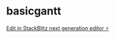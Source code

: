 # basicgantt

[Edit in StackBlitz next generation editor ⚡️](https://stackblitz.com/~/github.com/nsdevaraj/basicgantt)